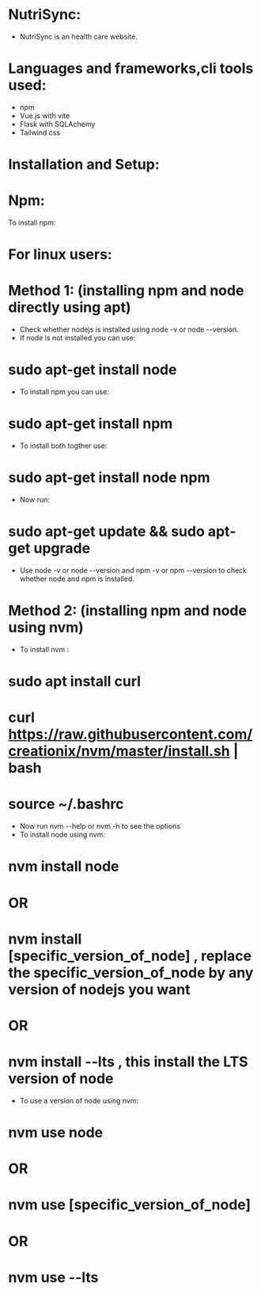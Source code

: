 # NutriSync:
- NutriSync is an health care website.

# Languages and frameworks,cli tools used:
- npm
- Vue.js with vite
- Flask with SQLAchemy
-  Tailwind css

# Installation and Setup:
# Npm:
To install npm:

# For linux users:

# Method 1: (installing npm and node directly using apt)
- Check whether nodejs is installed using node -v or node --version.
- If node is not installed you can use:
#     sudo apt-get install node 
- To install npm you can use:
#     sudo apt-get install npm
- To install both togther use:
#     sudo apt-get install node npm
- Now run:
#     sudo apt-get update && sudo apt-get upgrade 
- Use node -v or node --version and npm -v or npm --version to check whether node and npm is installed.

# Method 2: (installing npm and node using nvm)
- To install nvm :
#     sudo apt install curl 
#     curl https://raw.githubusercontent.com/creationix/nvm/master/install.sh | bash 
#     source ~/.bashrc 
- Now run nvm --help or nvm -h to see the options
- To install node using nvm:
#        nvm install node
#             OR
#        nvm install [specific_version_of_node]     , replace the specific_version_of_node by any version of nodejs you want
#             OR
#        nvm install --lts        , this install the LTS version of node
- To use a version of node using nvm:
#        nvm use node     
#            OR
#        nvm use [specific_version_of_node]
#            OR
#        nvm use --lts



